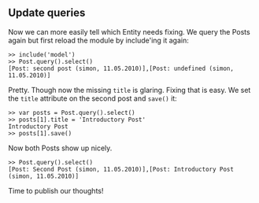Update queries
----------------------

Now we can more easily tell which Entity needs fixing. We query the Posts again but first reload the module by include'ing it again:

    >> include('model')
    >> Post.query().select()
    [Post: second post (simon, 11.05.2010)],[Post: undefined (simon, 11.05.2010)]

Pretty. Though now the missing `title` is glaring. Fixing that is easy. We set the `title` attribute on the second post and `save()` it:

    >> var posts = Post.query().select()
    >> posts[1].title = 'Introductory Post'
    Introductory Post
    >> posts[1].save()

Now both Posts show up nicely.

    >> Post.query().select()
    [Post: Second Post (simon, 11.05.2010)],[Post: Introductory Post (simon, 11.05.2010)]

Time to publish our thoughts!

